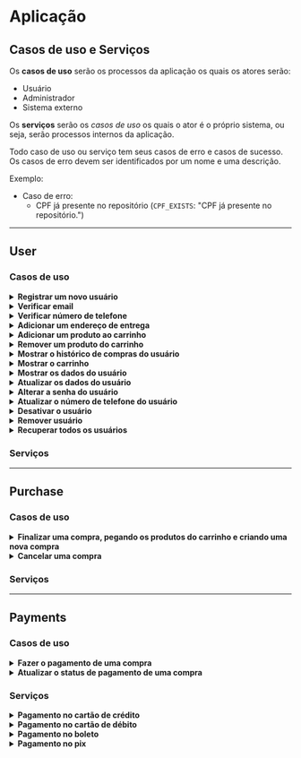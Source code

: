 <!-- markdownlint-disable md033 md024 -->

# Aplicação

## Casos de uso e Serviços

Os **casos de uso** serão os processos da aplicação os quais os atores serão:

- Usuário
- Administrador
- Sistema externo

Os **serviços** serão os *casos de uso* os quais o ator é o próprio sistema, ou seja, serão processos internos da aplicação.

Todo caso de uso ou serviço tem seus casos de erro e casos de sucesso. Os casos de erro devem ser identificados por um nome e uma descrição.

Exemplo:

- Caso de erro:
  - CPF já presente no repositório (`CPF_EXISTS`: "CPF já presente no repositório.")

---

## User

### Casos de uso

<details>
  <summary> <b> Registrar um novo usuário </b> </summary>

- TEST (User) register-user
- Receber nome, cpf, email, data de nascimento e telefone
  - Casos de erro:
    - CPF já presente no repositório (`CPF_EXISTS`: "CPF já presente no repositório.")
    - CPF inválido (`INVALID_CPF`: "CPF inválido.")
    - Email inválido (`INVALID_EMAIL`: "Email inválido.")
    - Formato da data de nascimento inválida (`INVALID_DATE_FORMAT`: "Formato da data de nascimento inválida.")
    - Telefone inválido (`INVALID_PHONE_NUMBER`: "Telefone inválido.")
- A senha deve ser gerada automaticamente
- A senha deve ser criptografada antes do armazenamento
- O usuário deve receber um email de confirmação
- Caso de Sucesso:
  - ID do usuário criptografado
  - Email do usuário
  - Senha criptografada
  - Tempo máximo de espera para verificação do email

</details>

<details>
  <summary> <b> Verificar email </b> </summary>

- TEST (User) verify-email
- Receber o email do usuário e o token de verificação
- Verificar se o token corresponde com o email do usuário
  - Casos de erro:
    - Token expirado (`EXPIRED_TOKEN`: "Token expirado.")
    - Token não corresponde com o email do usuário (`INVALID_TOKEN`: "Token não corresponde com o email do usuário.")
    - Email inválido (`INVALID_EMAIL`: "Email inválido.")
    - Email já verificado (`EMAIL_ALREADY_VERIFIED`: "Email já verificado.")
- Caso de Sucesso:
  - ID do usuário criptografado
  - Email do usuário
  - Tempo máximo de espera para verificação do email

</details>

<details>
  <summary> <b> Verificar número de telefone </b> </summary>

- TEST (User) verify-phone
- Receber o número de telefone do usuário e o código de verificação
- Verificar se o código corresponde com o número de telefone do usuário
  - Casos de erro:
    - Código expirado (`EXPIRED_CODE`: "Código expirado.")
    - Código não corresponde com o número de telefone do usuário (`INVALID_CODE`: "Código não corresponde com o número de telefone do usuário.")
    - Número de telefone inválido (`INVALID_PHONE_NUMBER`: "Número de telefone inválido.")
    - Número de telefone já verificado (`PHONE_NUMBER_ALREADY_VERIFIED`: "Número de telefone já verificado.")
- Caso de sucesso:
  - Email do usuário
  - Confirmação de verificação do número de telefone

</details>

<details>
  <summary> <b> Adicionar um endereço de entrega </b> </summary>

- TEST (User) add-address
- Receber o id do usuário e os dados do endereço
  - Casos de erro:
    - ID do usuário não encontrado (`USER_NOT_FOUND`: "ID do usuário não encontrado.")
    - Endereço já cadastrado (`ADDRESS_ALREADY_EXISTS`: "Endereço já cadastrado.")
    - Formato do endereço inválido (`INVALID_ADDRESS_FORMAT`: "Formato do endereço inválido.")
- Caso de sucesso:
  - ID do endereço criptografado

</details>

<details>
  <summary> <b> Adicionar um produto ao carrinho </b> </summary>

- TEST (User) add-product-to-cart
- Receber o id do usuário e os dados do produto
  - Casos de erro:
    - Produto não encontrado (`PRODUCT_NOT_FOUND`: "Produto não encontrado.")
    - Produto indisponível (`PRODUCT_UNAVAILABLE`: "Produto indisponível.")
    - Produto já adicionado ao carrinho (`PRODUCT_ALREADY_ADDED`: "Produto já adicionado ao carrinho.")
    - Quantidade inválida (`INVALID_QUANTITY`: "Quantidade inválida.")
- Caso de sucesso:
  - Índice do produto no carrinho
  - Valor total do carrinho

</details>

<details>
  <summary> <b> Remover um produto do carrinho </b> </summary>

- TEST (User) remove-product-from-cart
- Receber o id do usuário e o id do produto
  - Casos de erro:
    - Produto não encontrado (`PRODUCT_NOT_FOUND`: "Produto não encontrado.")
    - Produto não adicionado ao carrinho (`PRODUCT_NOT_ADDED`: "Produto não adicionado ao carrinho.")
- Caso de sucesso:
  - Status
  - Valor total do carrinho

</details>

<details>
  <summary> <b> Mostrar o histórico de compras do usuário </b> </summary>

- TEST (User) show-purchase-history
- Receber o id do usuário
  - Casos de erro:
    - ID do usuário não encontrado (`USER_NOT_FOUND`: "ID do usuário não encontrado.")
- Recuperar todas as compras do usuário
- Caso de sucesso:
  - ID do usuário criptografado
  - Lista de compras

</details>

<details>
  <summary> <b> Mostrar o carrinho </b> </summary>

- TEST (User) show-shopping-cart
- Receber o id do usuário
  - Casos de erro:
    - ID do usuário não encontrado (`USER_NOT_FOUND`: "ID do usuário não encontrado.")
- Recuperar todos os produtos do carrinho
- Caso de sucesso:
  - ID do usuário criptografado
  - Lista de produtos do carrinho

</details>

<details>
  <summary> <b> Mostrar os dados do usuário </b> </summary>

- DONE (User) get-user
- Receber o id ou cpf do usuário
  - Casos de erro:
    - ID do usuário não encontrado (`USER_NOT_FOUND`: "ID do usuário não encontrado.")
- Caso de sucesso:
  - ID do usuário criptografado
  - Dados do usuário
    - Nome
    - CPF
    - Email
    - Data de nascimento
    - Telefone

</details>

<details>
  <summary> <b> Atualizar os dados do usuário </b> </summary>

- TEST (User) update-user
- Receber o id do usuário e os dados do usuário
  - Casos de erro:
    - ID do usuário não encontrado
    - Formato da data de nascimento inválida
    - Formato do telefone inválido

</details>

<details>
  <summary> <b> Alterar a senha do usuário </b> </summary>

- TEST (User) change-password
- Receber o email do usuário e um campo opcional contendo um token de verificação e a nova senha
- Se o caso de uso receber apenas o email do usuário:
  - Enviar um email para o usuário com um link para alterar a senha
    - Casos de erro:
      - Email não encontrado (`EMAIL_NOT_FOUND`: "Email não encontrado.")
  - Caso de sucesso:
    - Email do usuário
    - Token de verificação
    - Tempo máximo de espera para verificação do email
- Se o caso de uso receber o email do usuário, a senha e o token de verificação:
  - Verificar se o token corresponde com o email do usuário
    - Casos de erro:
      - Email não encontrado (`EMAIL_NOT_FOUND`: "Email não encontrado.")
      - Token expirado (`EXPIRED_TOKEN`: "Token expirado.")
      - Token não corresponde com o email do usuário (`INVALID_TOKEN`: "Token não corresponde com o email do usuário.")
  - Alterar a senha do usuário
  - Caso de sucesso:
    - Email do usuário
    - Senha criptografada

</details>

<details>
  <summary> <b> Atualizar o número de telefone do usuário </b> </summary>

- REVIEW (User) change-phone-number
- Receber o id do usuário e um campo opcional contendo um token de verificação e o novo número de telefone
- Se receber o id do usuário e o novo número de telefone
  - Enviar um código de verificação para o novo número de telefone
    - Casos de erro:
      - ID do usuário não encontrado (`USER_NOT_FOUND`: "ID do usuário não encontrado.")
      - Formato do telefone inválido (`INVALID_PHONE_NUMBER_FORMAT`: "Formato do telefone inválido.")
  - Caso de sucesso:
    - Id do usuário criptografado
    - Token de verificação
    - Tempo máximo de espera para verificação do número de telefone
- Se receber o id do usuário, o novo número de telefone e o token de verificação
  - Verificar se o código corresponde com o número de telefone do usuário
    - Casos de erro:
      - Código expirado (`EXPIRED_CODE`: "Código expirado.")
      - Código não corresponde com o número de telefone do usuário (`INVALID_CODE`: "Código não corresponde com o número de telefone do usuário.")
      - Número de telefone inválido (`INVALID_PHONE_NUMBER`: "Número de telefone inválido.")
  - Alterar o número de telefone do usuário
    - Casos de erro:
      - ID do usuário não encontrado (`USER_NOT_FOUND`: "ID do usuário não encontrado.")
      - Formato do telefone inválido (`INVALID_PHONE_NUMBER_FORMAT`: "Formato do telefone inválido.")
  - Caso de sucesso:
    - ID do usuário criptografado
    - Número de telefone

</details>

<details>
  <summary> <b> Desativar o usuário </b> </summary>

- TEST (User) disable-user
- Receber o id do usuário
  - Casos de erro:
    - ID do usuário não encontrado (`USER_NOT_FOUND`: "ID do usuário não encontrado.")
    - Usuário já desativado (`USER_DISABLED`: "Usuário já desativado.")
- Desativar o usuário
- Caso de sucesso:
  - ID do usuário criptografado
  - Email do usuário

</details>

<details>
  <summary> <b> Remover usuário </b> </summary>

- TEST (User) remove-user
- Receber o id do usuário
  - Casos de erro:
    - ID do usuário não encontrado (`USER_NOT_FOUND`: "ID do usuário não encontrado.")
- Remover o usuário
- Caso de sucesso:
  - ID do usuário criptografado
  - Email do usuário

</details>

<details>
  <summary> <b> Recuperar todos os usuários </b> </summary>

- TEST (User) get-all-users
- Recuperar todos os usuários
- Caso de sucesso:
  - Lista de usuários

</details>

### Serviços

---

## Purchase

### Casos de uso

<details>
  <summary> <b> Finalizar uma compra, pegando os produtos do carrinho e criando uma nova compra </b> </summary>

- TODO (Purchase) create-purchase
- Receber o id do usuário
  - Casos de erro:
    - ID do usuário não encontrado (`USER_NOT_FOUND`: "ID do usuário não encontrado.")
- Recuperar todos os produtos do carrinho
  - Casos de erro:
    - Carrinho vazio (`EMPTY_CART`: "Carrinho vazio.")
- Criar uma nova compra com os produtos do carrinho
- Caso de sucesso:
  - ID da compra criptografado
  - Valor total da compra

</details>

<details>
  <summary> <b> Cancelar uma compra </b> </summary>

- DOING (Purchase) cancel-purchase
- Receber o id do usuário e o id da compra
  - Casos de erro:
    - ID do usuário não encontrado (`USER_NOT_FOUND`: "ID do usuário não encontrado.")
    - ID da compra não encontrado (`PURCHASE_NOT_FOUND`: "ID da compra não encontrado.")
    - ID da compra não pertence ao usuário (`PURCHASE_NOT_BELONG_TO_USER`: "ID da compra não pertence ao usuário.")
- Verificar status da compra
  - Casos de erro:
    - Compra já cancelada (`PURCHASE_CANCELED`: "Compra cancelada.")
    - Compra já entregue (`PURCHASE_ALREADY_DELIVERED`: "Compra já entregue.")
- Caso de sucesso:
  - ID da compra criptografado
  - Data de cancelamento

</details>

### Serviços

---

## Payments

### Casos de uso

<details>
  <summary> <b> Fazer o pagamento de uma compra </b> </summary>

- TODO (Payment) create-payment
- Receber o id do usuário e o id da compra
  - Casos de erro:
    - ID do usuário não encontrado (`USER_NOT_FOUND`: "ID do usuário não encontrado.")
    - ID da compra não encontrado (`PURCHASE_NOT_FOUND`: "ID da compra não encontrado.")
    - ID da compra não pertence ao usuário (`PURCHASE_NOT_BELONG_TO_USER`: "ID da compra não pertence ao usuário.")
- Verificar status da compra
  - Casos de erro:
    - Compra já paga (`PURCHASE_ALREADY_PAID`: "Compra já paga.")
    - Compra cancelada (`PURCHASE_CANCELED`: "Compra cancelada.")
- Acionar serviço de pagamento pelo método de pagamento escolhido
- Caso de sucesso:
  - ID da compra criptografado
  - Valor total da compra

</details>

<details>
  <summary> <b> Atualizar o status de pagamento de uma compra </b> </summary>

- FIXME (Purchase) update-payment-status
- Receber o id do usuário e o id da compra
  - Casos de erro:
    - ID do usuário não encontrado (`USER_NOT_FOUND`: "ID do usuário não encontrado.")
    - ID da compra não encontrado (`PURCHASE_NOT_FOUND`: "ID da compra não encontrado.")
    - ID da compra não pertence ao usuário (`PURCHASE_NOT_BELONG_TO_USER`: "ID da compra não pertence ao usuário.")
- Verificar status da compra
  - Casos de erro:
    - Compra já paga (`PURCHASE_ALREADY_PAID`: "Compra já paga.")
    - Compra cancelada (`PURCHASE_CANCELED`: "Compra cancelada.")

</details>

### Serviços

<details>
  <summary> <b> Pagamento no cartão de crédito </b> </summary>

- TODO (Payment) credit-card-payment

</details>
<details>
  <summary> <b> Pagamento no cartão de débito </b> </summary>

- TODO (Payment) debit-card-payment

</details>
<details>
  <summary> <b> Pagamento no boleto </b> </summary>

- TODO (Payment) bank-slip-payment

</details>
<details>
  <summary> <b> Pagamento no pix </b> </summary>

- TODO (Payment) pix-payment

</details>
